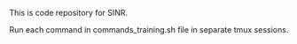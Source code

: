 This is code repository for SINR.

Run each command in commands_training.sh file in separate tmux sessions.